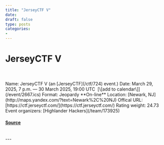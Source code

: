 ```yaml
---
title: "JerseyCTF V"
date: 
draft: false
type: posts
categories: 
- 
---
```

# JerseyCTF V

<br/>

<br/>
Name: JerseyCTF V (an [JerseyCTF](/ctf/724) event.)  
Date: March 29, 2025, 7 p.m. — 30 March 2025, 19:00 UTC  [\[add to calendar\]](/event/2667.ics)  
Format: Jeopardy  
**On-line**  
Location: [Newark, NJ](http://maps.yandex.com/?text=Newark%2C%20NJ)  
Offical URL: [https://ctf.jerseyctf.com/](https://ctf.jerseyctf.com/)  
Rating weight: 24.73  
Event organizers: [Highlander Hackers](/team/173925)

#### [Source](https://ctftime.org/event/2667)

<br/>
---

